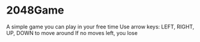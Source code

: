 # 2048Game
A simple game you can play in your free time
Use arrow keys: LEFT, RIGHT, UP, DOWN to move around
If no moves left, you lose
